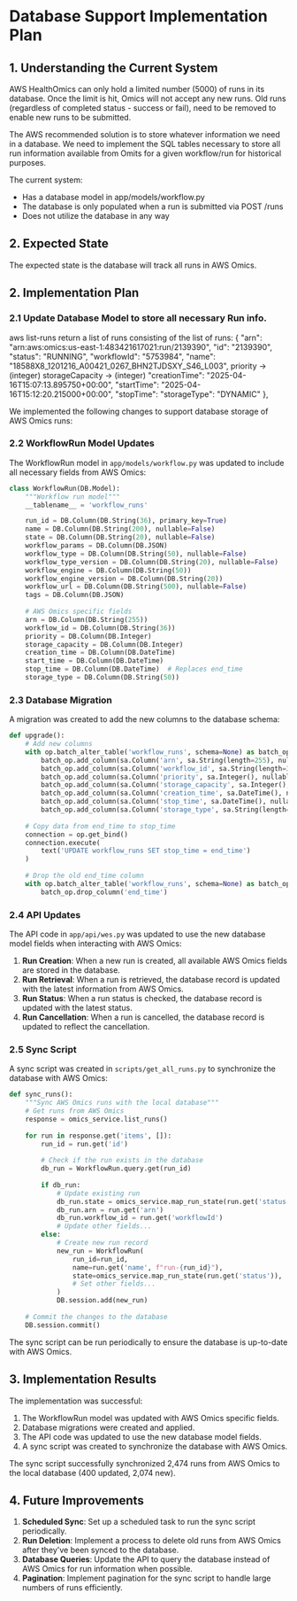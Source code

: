 # Database Support Implementation Plan

## 1. Understanding the Current System

AWS HealthOmics can only hold a limited number (5000) of runs in its database.
Once the limit is hit, Omics will not accept any new runs. Old runs (regardless
of completed status - success or fail), need to be removed to enable new runs to
be submitted.

The AWS recommended solution is to store whatever information we need in a
database. We need to implement the SQL tables necessary to store all run
information available from Omits for a given workflow/run for historical
purposes.

The current system:
- Has a database model in app/models/workflow.py
- The database is only populated when a run is submitted via POST /runs
- Does not utilize the database in any way

## 2. Expected State

The expected state is the database will track all runs in AWS Omics.

## 2. Implementation Plan

### 2.1 Update Database Model to store all necessary Run info.

aws list-runs return a list of runs consisting of the list of runs:
        {
            "arn": "arn:aws:omics:us-east-1:483421617021:run/2139390",
            "id": "2139390",
            "status": "RUNNING",
            "workflowId": "5753984",
            "name": "18588X8_1201216_A00421_0267_BHN2TJDSXY_S46_L003",
            priority -> (integer)
            storageCapacity -> (integer)
            "creationTime": "2025-04-16T15:07:13.895750+00:00",
            "startTime": "2025-04-16T15:12:20.215000+00:00",
            "stopTime": 
            "storageType": "DYNAMIC"
        },

We implemented the following changes to support database storage of AWS Omics runs:

### 2.2 WorkflowRun Model Updates

The WorkflowRun model in `app/models/workflow.py` was updated to include all necessary fields from AWS Omics:

```python
class WorkflowRun(DB.Model):
    """Workflow run model"""
    __tablename__ = 'workflow_runs'

    run_id = DB.Column(DB.String(36), primary_key=True)
    name = DB.Column(DB.String(200), nullable=False)
    state = DB.Column(DB.String(20), nullable=False)
    workflow_params = DB.Column(DB.JSON)
    workflow_type = DB.Column(DB.String(50), nullable=False)
    workflow_type_version = DB.Column(DB.String(20), nullable=False)
    workflow_engine = DB.Column(DB.String(50))
    workflow_engine_version = DB.Column(DB.String(20))
    workflow_url = DB.Column(DB.String(500), nullable=False)
    tags = DB.Column(DB.JSON)
    
    # AWS Omics specific fields
    arn = DB.Column(DB.String(255))
    workflow_id = DB.Column(DB.String(36))
    priority = DB.Column(DB.Integer)
    storage_capacity = DB.Column(DB.Integer)
    creation_time = DB.Column(DB.DateTime)
    start_time = DB.Column(DB.DateTime)
    stop_time = DB.Column(DB.DateTime)  # Replaces end_time
    storage_type = DB.Column(DB.String(50))
```

### 2.3 Database Migration

A migration was created to add the new columns to the database schema:

```python
def upgrade():
    # Add new columns
    with op.batch_alter_table('workflow_runs', schema=None) as batch_op:
        batch_op.add_column(sa.Column('arn', sa.String(length=255), nullable=True))
        batch_op.add_column(sa.Column('workflow_id', sa.String(length=36), nullable=True))
        batch_op.add_column(sa.Column('priority', sa.Integer(), nullable=True))
        batch_op.add_column(sa.Column('storage_capacity', sa.Integer(), nullable=True))
        batch_op.add_column(sa.Column('creation_time', sa.DateTime(), nullable=True))
        batch_op.add_column(sa.Column('stop_time', sa.DateTime(), nullable=True))
        batch_op.add_column(sa.Column('storage_type', sa.String(length=50), nullable=True))
    
    # Copy data from end_time to stop_time
    connection = op.get_bind()
    connection.execute(
        text('UPDATE workflow_runs SET stop_time = end_time')
    )
    
    # Drop the old end_time column
    with op.batch_alter_table('workflow_runs', schema=None) as batch_op:
        batch_op.drop_column('end_time')
```

### 2.4 API Updates

The API code in `app/api/wes.py` was updated to use the new database model fields when interacting with AWS Omics:

1. **Run Creation**: When a new run is created, all available AWS Omics fields are stored in the database.
2. **Run Retrieval**: When a run is retrieved, the database record is updated with the latest information from AWS Omics.
3. **Run Status**: When a run status is checked, the database record is updated with the latest status.
4. **Run Cancellation**: When a run is cancelled, the database record is updated to reflect the cancellation.

### 2.5 Sync Script

A sync script was created in `scripts/get_all_runs.py` to synchronize the database with AWS Omics:

```python
def sync_runs():
    """Sync AWS Omics runs with the local database"""
    # Get runs from AWS Omics
    response = omics_service.list_runs()
    
    for run in response.get('items', []):
        run_id = run.get('id')
        
        # Check if the run exists in the database
        db_run = WorkflowRun.query.get(run_id)
        
        if db_run:
            # Update existing run
            db_run.state = omics_service.map_run_state(run.get('status'))
            db_run.arn = run.get('arn')
            db_run.workflow_id = run.get('workflowId')
            # Update other fields...
        else:
            # Create new run record
            new_run = WorkflowRun(
                run_id=run_id,
                name=run.get('name', f"run-{run_id}"),
                state=omics_service.map_run_state(run.get('status')),
                # Set other fields...
            )
            DB.session.add(new_run)
            
    # Commit the changes to the database
    DB.session.commit()
```

The sync script can be run periodically to ensure the database is up-to-date with AWS Omics.

## 3. Implementation Results

The implementation was successful:

1. The WorkflowRun model was updated with AWS Omics specific fields.
2. Database migrations were created and applied.
3. The API code was updated to use the new database model fields.
4. A sync script was created to synchronize the database with AWS Omics.

The sync script successfully synchronized 2,474 runs from AWS Omics to the local database (400 updated, 2,074 new).

## 4. Future Improvements

1. **Scheduled Sync**: Set up a scheduled task to run the sync script periodically.
2. **Run Deletion**: Implement a process to delete old runs from AWS Omics after they've been synced to the database.
3. **Database Queries**: Update the API to query the database instead of AWS Omics for run information when possible.
4. **Pagination**: Implement pagination for the sync script to handle large numbers of runs efficiently.